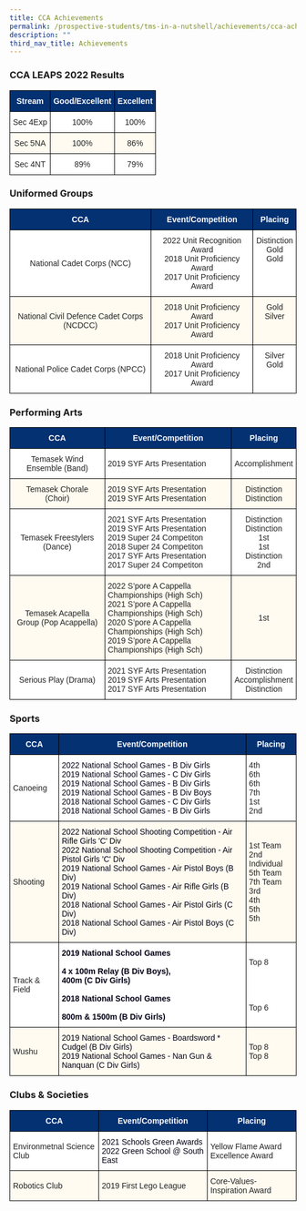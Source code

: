 ```yaml
---
title: CCA Achievements
permalink: /prospective-students/tms-in-a-nutshell/achievements/cca-achievements/
description: ""
third_nav_title: Achievements
---
```

### CCA LEAPS 2022 Results

<style type="text/css">
.tg  {border-collapse:collapse;border-spacing:0;}
.tg td{border-color:black;border-style:solid;border-width:1px;font-family:Arial, sans-serif;font-size:14px;
  overflow:hidden;padding:10px 5px;word-break:normal;}
.tg th{border-color:black;border-style:solid;border-width:1px;font-family:Arial, sans-serif;font-size:14px;
  font-weight:normal;overflow:hidden;padding:10px 5px;word-break:normal;}
.tg .tg-e3i2{background-color:#FFFBF0;color:#222;text-align:center;vertical-align:middle}
.tg .tg-liqh{background-color:#033172;color:#FFF;font-weight:bold;text-align:center;vertical-align:middle}
.tg .tg-a3j2{background-color:#FFF;color:#222;text-align:center;vertical-align:middle}
</style>
<table class="tg">
<thead>
  <tr>
    <th class="tg-liqh"><span style="font-weight:bold;color:#FFF;background-color:#033172">Stream</span></th>
    <th class="tg-liqh"><span style="font-weight:bold;color:#FFF;background-color:#033172">Good/Excellent</span></th>
    <th class="tg-liqh"><span style="font-weight:bold;color:#FFF;background-color:#033172">Excellent</span></th>
  </tr>
</thead>
<tbody>
  <tr>
    <td class="tg-a3j2"><span style="color:#222;background-color:#FFF">Sec 4Exp</span></td>
    <td class="tg-a3j2"><span style="color:#222;background-color:#FFF">100%</span></td>
    <td class="tg-a3j2"><span style="color:#222;background-color:#FFF">100%</span></td>
  </tr>
  <tr>
    <td class="tg-e3i2"><span style="color:#222;background-color:#FFFBF0">Sec 5NA</span></td>
    <td class="tg-e3i2"><span style="color:#222;background-color:#FFFBF0">100%</span></td>
    <td class="tg-e3i2"><span style="color:#222;background-color:#FFFBF0">86%</span></td>
  </tr>
  <tr>
    <td class="tg-a3j2"><span style="color:#222;background-color:#FFF">Sec 4NT</span></td>
    <td class="tg-a3j2"><span style="color:#222;background-color:#FFF">89%</span></td>
    <td class="tg-a3j2"><span style="color:#222;background-color:#FFF">79%</span></td>
  </tr>
</tbody>
</table>

### Uniformed Groups

<style type="text/css">
.tg  {border-collapse:collapse;border-spacing:0;}
.tg td{border-color:black;border-style:solid;border-width:1px;font-family:Arial, sans-serif;font-size:14px;
  overflow:hidden;padding:10px 5px;word-break:normal;}
.tg th{border-color:black;border-style:solid;border-width:1px;font-family:Arial, sans-serif;font-size:14px;
  font-weight:normal;overflow:hidden;padding:10px 5px;word-break:normal;}
.tg .tg-e3i2{background-color:#FFFBF0;color:#222;text-align:center;vertical-align:middle}
.tg .tg-l9ye{background-color:#FFFBF0;color:#222;text-align:center;vertical-align:top}
.tg .tg-liqh{background-color:#033172;color:#FFF;font-weight:bold;text-align:center;vertical-align:middle}
.tg .tg-a3j2{background-color:#FFF;color:#222;text-align:center;vertical-align:middle}
.tg .tg-lygy{background-color:#FFF;color:#222;text-align:center;vertical-align:top}
</style>
<table class="tg">
<thead>
  <tr>
    <th class="tg-liqh"><span style="font-weight:bold;color:#FFF;background-color:#033172">CCA</span></th>
    <th class="tg-liqh"><span style="font-weight:bold;color:#FFF;background-color:#033172">Event/Competition</span></th>
    <th class="tg-liqh"><span style="font-weight:bold;color:#FFF;background-color:#033172">Placing</span></th>
  </tr>
</thead>
<tbody>
  <tr>
    <td class="tg-a3j2"><span style="color:#222;background-color:#FFF">National Cadet Corps (NCC)</span></td>
    <td class="tg-lygy"><span style="color:#222">2022 Unit Recognition Award</span><br><span style="color:#222">2018 Unit Proficiency Award</span><br><span style="color:#222">2017 Unit Proficiency Award</span></td>
    <td class="tg-lygy"><span style="color:#222">Distinction</span><br><span style="color:#222">Gold</span><br><span style="color:#222">Gold</span></td>
  </tr>
  <tr>
    <td class="tg-e3i2"><span style="color:#222;background-color:#FFFBF0">National Civil Defence Cadet Corps (NCDCC)</span></td>
    <td class="tg-l9ye"><span style="color:#222">2018 Unit Proficiency Award</span><br><span style="color:#222">2017 Unit Proficiency Award</span></td>
    <td class="tg-l9ye"><span style="color:#222">Gold</span><br><span style="color:#222">Silver</span></td>
  </tr>
  <tr>
    <td class="tg-a3j2"><span style="color:#222;background-color:#FFF">National Police Cadet Corps (NPCC)</span></td>
    <td class="tg-lygy"><span style="color:#222">2018 Unit Proficiency Award</span><br><span style="color:#222">2017 Unit Proficiency Award</span></td>
    <td class="tg-lygy"><span style="color:#222">Silver</span><br><span style="color:#222">Gold</span></td>
  </tr>
</tbody>
</table>

### Performing Arts

<style type="text/css">
.tg  {border-collapse:collapse;border-spacing:0;}
.tg td{border-color:black;border-style:solid;border-width:1px;font-family:Arial, sans-serif;font-size:14px;
  overflow:hidden;padding:10px 5px;word-break:normal;}
.tg th{border-color:black;border-style:solid;border-width:1px;font-family:Arial, sans-serif;font-size:14px;
  font-weight:normal;overflow:hidden;padding:10px 5px;word-break:normal;}
.tg .tg-e3i2{background-color:#FFFBF0;color:#222;text-align:center;vertical-align:middle}
.tg .tg-l9ye{background-color:#FFFBF0;color:#222;text-align:center;vertical-align:top}
.tg .tg-liqh{background-color:#033172;color:#FFF;font-weight:bold;text-align:center;vertical-align:middle}
.tg .tg-a3j2{background-color:#FFF;color:#222;text-align:center;vertical-align:middle}
.tg .tg-1ppo{background-color:#FFF;color:#222;text-align:left;vertical-align:middle}
.tg .tg-uih8{background-color:#FFFBF0;color:#222;text-align:left;vertical-align:top}
.tg .tg-tsok{background-color:#FFF;color:#222;text-align:left;vertical-align:top}
.tg .tg-lygy{background-color:#FFF;color:#222;text-align:center;vertical-align:top}
</style>
<table class="tg">
<thead>
  <tr>
    <th class="tg-liqh"><span style="font-weight:bold;color:#FFF;background-color:#033172">CCA</span></th>
    <th class="tg-liqh"><span style="font-weight:bold;color:#FFF;background-color:#033172">Event/Competition</span></th>
    <th class="tg-liqh"><span style="font-weight:bold;color:#FFF;background-color:#033172">Placing</span></th>
  </tr>
</thead>
<tbody>
  <tr>
    <td class="tg-a3j2"><span style="color:#222;background-color:#FFF">Temasek Wind Ensemble (Band)</span></td>
    <td class="tg-1ppo"><span style="color:#222;background-color:#FFF">2019 SYF Arts Presentation</span></td>
    <td class="tg-a3j2"><span style="color:#222;background-color:#FFF">Accomplishment</span></td>
  </tr>
  <tr>
    <td class="tg-e3i2"><span style="color:#222;background-color:#FFFBF0">Temasek Chorale (Choir)</span></td>
    <td class="tg-uih8"><span style="color:#222">2019 SYF Arts Presentation</span><br><span style="color:#222">2019 SYF Arts Presentation</span></td>
    <td class="tg-l9ye"><span style="color:#222">Distinction</span><br><span style="color:#222">Distinction</span></td>
  </tr>
  <tr>
    <td class="tg-a3j2"><span style="color:#222;background-color:#FFF">Temasek Freestylers (Dance)</span></td>
    <td class="tg-tsok"><span style="color:#222">2021 SYF Arts Presentation</span><br><span style="color:#222">2019 SYF Arts Presentation</span><br><span style="color:#222">2019 Super 24 Competiton</span><br><span style="color:#222">2018 Super 24 Competiton</span><br><span style="color:#222">2017 SYF Arts Presentation</span><br><span style="color:#222">2017 Super 24 Competiton</span></td>
    <td class="tg-lygy"><span style="color:#222">Distinction</span><br><span style="color:#222">Distinction</span><br><span style="color:#222">1st</span><br><span style="color:#222">1st</span><br><span style="color:#222">Distinction</span><br><span style="color:#222">2nd</span></td>
  </tr>
  <tr>
    <td class="tg-e3i2"><span style="color:#222;background-color:#FFFBF0">Temasek Acapella Group (Pop Acappella)</span></td>
    <td class="tg-uih8"><span style="color:#222">2022 S’pore A Cappella Championships (High Sch)</span><br><span style="color:#222">2021 S’pore A Cappella Championships (High Sch)</span><br><span style="color:#222">2020 S’pore A Cappella Championships (High Sch)</span><br><span style="color:#222">2019 S’pore A Cappella Championships (High Sch)</span></td>
    <td class="tg-e3i2"><span style="color:#222;background-color:#FFFBF0">1st</span></td>
  </tr>
  <tr>
    <td class="tg-a3j2"><span style="color:#222;background-color:#FFF">Serious Play (Drama)</span></td>
    <td class="tg-tsok"><span style="color:#222">2021 SYF Arts Presentation</span><br><span style="color:#222">2019 SYF Arts Presentation</span><br><span style="color:#222">2017 SYF Arts Presentation</span></td>
    <td class="tg-lygy"><span style="color:#222">Distinction</span><br><span style="color:#222">Accomplishment</span><br><span style="color:#222">Distinction</span></td>
  </tr>
</tbody>
</table>

### Sports

<style type="text/css">
.tg  {border-collapse:collapse;border-spacing:0;}
.tg td{border-color:black;border-style:solid;border-width:1px;font-family:Arial, sans-serif;font-size:14px;
  overflow:hidden;padding:10px 5px;word-break:normal;}
.tg th{border-color:black;border-style:solid;border-width:1px;font-family:Arial, sans-serif;font-size:14px;
  font-weight:normal;overflow:hidden;padding:10px 5px;word-break:normal;}
.tg .tg-2wh9{background-color:#FFF;color:#020014;text-align:left;vertical-align:top}
.tg .tg-a3os{background-color:#FFFBF0;color:#222;text-align:left;vertical-align:middle}
.tg .tg-liqh{background-color:#033172;color:#FFF;font-weight:bold;text-align:center;vertical-align:middle}
.tg .tg-1ppo{background-color:#FFF;color:#222;text-align:left;vertical-align:middle}
.tg .tg-pc3f{background-color:#FFFBF0;color:#020014;text-align:left;vertical-align:top}
.tg .tg-muaq{background-color:#FFF;color:#020014;font-weight:bold;text-align:left;vertical-align:top}
</style>
<table class="tg">
<thead>
  <tr>
    <th class="tg-liqh"><span style="font-weight:bold;color:#FFF;background-color:#033172">CCA</span></th>
    <th class="tg-liqh"><span style="font-weight:bold;color:#FFF;background-color:#033172">Event/Competition</span></th>
    <th class="tg-liqh"><span style="font-weight:bold;color:#FFF;background-color:#033172">Placing</span></th>
  </tr>
</thead>
<tbody>
  <tr>
    <td class="tg-1ppo"><span style="color:#222;background-color:#FFF">Canoeing</span></td>
    <td class="tg-2wh9"><span style="color:#020014">2022 National School Games - B Div Girls</span><br><span style="color:#020014">2019 National School Games - C Div Girls</span><br><span style="color:#020014">2019 National School Games - B Div Girls</span><br><span style="color:#020014">2019 National School Games - B Div Boys</span><br><span style="color:#020014">2018 National School Games - C Div Girls</span><br><span style="color:#020014">2018 National School Games - B Div Girls</span></td>
    <td class="tg-1ppo"><span style="color:#222;background-color:#FFF">4th</span><br><span style="color:#222;background-color:#FFF">6th</span><br><span style="color:#222;background-color:#FFF">6th</span><br><span style="color:#222;background-color:#FFF">7th</span><br><span style="color:#222;background-color:#FFF">1st</span><br><span style="color:#222;background-color:#FFF">2nd</span></td>
  </tr>
  <tr>
    <td class="tg-a3os"><span style="color:#222;background-color:#FFFBF0">Shooting</span></td>
    <td class="tg-pc3f"><span style="color:#020014">2022 National School Shooting Competition - Air Rifle Girls 'C' Div</span><br><span style="color:#020014">2022 National School Shooting Competition - Air Pistol Girls 'C' Div</span><br><span style="color:#020014">2019 National School Games - Air Pistol Boys (B Div)</span><br><span style="color:#020014">2019 National School Games - Air Rifle Girls (B Div)</span><br><span style="color:#020014">2018 National School Games - Air Pistol Girls (C Div)</span><br><span style="color:#020014">2018 National School Games - Air Pistol Boys (C Div)</span></td>
    <td class="tg-a3os"><span style="color:#222;background-color:#FFFBF0">1st Team</span><br><span style="color:#222;background-color:#FFFBF0">2nd Individual</span><br><span style="color:#222;background-color:#FFFBF0">5th Team</span><br><span style="color:#222;background-color:#FFFBF0">7th Team</span><br><span style="color:#222;background-color:#FFFBF0">3rd</span><br><span style="color:#222;background-color:#FFFBF0">4th</span><br><span style="color:#222;background-color:#FFFBF0">5th</span><br><span style="color:#222;background-color:#FFFBF0">5th</span><br></td>
  </tr>
  <tr>
    <td class="tg-1ppo"><span style="color:#222;background-color:#FFF">Track &amp; Field</span></td>
    <td class="tg-muaq">2019 National School Games<br><br><span style="color:#020014">4 x 100m Relay (B Div Boys),</span><br><span style="color:#020014">400m (C Div Girls)</span><br><br>2018 National School Games<br><br><span style="color:#020014">800m &amp; 1500m (B Div Girls)</span></td>
    <td class="tg-1ppo"><span style="color:#222;background-color:#FFF">Top 8</span><br><br><br><br><br><span style="color:#222;background-color:#FFF">Top 6</span><br></td>
  </tr>
  <tr>
    <td class="tg-a3os"><span style="color:#222;background-color:#FFFBF0">Wushu</span></td>
    <td class="tg-pc3f"><span style="color:#020014">2019 National School Games - Boardsword * Cudgel (B Div Girls)</span><br><span style="color:#020014">2019 National School Games - Nan Gun &amp; Nanquan (C Div Girls)</span></td>
    <td class="tg-a3os"><span style="color:#222;background-color:#FFFBF0">Top 8</span><br><span style="color:#222;background-color:#FFFBF0">Top 8</span></td>
  </tr>
</tbody>
</table>

### Clubs &amp; Societies

<style type="text/css">
.tg  {border-collapse:collapse;border-spacing:0;}
.tg td{border-color:black;border-style:solid;border-width:1px;font-family:Arial, sans-serif;font-size:14px;
  overflow:hidden;padding:10px 5px;word-break:normal;}
.tg th{border-color:black;border-style:solid;border-width:1px;font-family:Arial, sans-serif;font-size:14px;
  font-weight:normal;overflow:hidden;padding:10px 5px;word-break:normal;}
.tg .tg-2wh9{background-color:#FFF;color:#020014;text-align:left;vertical-align:top}
.tg .tg-a3os{background-color:#FFFBF0;color:#222;text-align:left;vertical-align:middle}
.tg .tg-liqh{background-color:#033172;color:#FFF;font-weight:bold;text-align:center;vertical-align:middle}
.tg .tg-1ppo{background-color:#FFF;color:#222;text-align:left;vertical-align:middle}
</style>
<table class="tg">
<thead>
  <tr>
    <th class="tg-liqh"><span style="font-weight:bold;color:#FFF;background-color:#033172">CCA</span></th>
    <th class="tg-liqh"><span style="font-weight:bold;color:#FFF;background-color:#033172">Event/Competition</span></th>
    <th class="tg-liqh"><span style="font-weight:bold;color:#FFF;background-color:#033172">Placing</span></th>
  </tr>
</thead>
<tbody>
  <tr>
    <td class="tg-1ppo"><span style="color:#222;background-color:#FFF">Environmetnal Science Club</span></td>
    <td class="tg-2wh9"><span style="color:#020014">2021 Schools Green Awards</span><br><span style="color:#020014">2022 Green School @ South East</span></td>
    <td class="tg-1ppo"><span style="color:#222;background-color:#FFF">Yellow Flame Award</span><br><span style="color:#222;background-color:#FFF">Excellence Award</span></td>
  </tr>
  <tr>
    <td class="tg-a3os"><span style="color:#222;background-color:#FFFBF0">Robotics Club</span></td>
    <td class="tg-a3os"><span style="color:#222;background-color:#FFFBF0">2019 First Lego League</span></td>
    <td class="tg-a3os"><span style="color:#222;background-color:#FFFBF0">Core-Values-Inspiration Award</span></td>
  </tr>
</tbody>
</table>